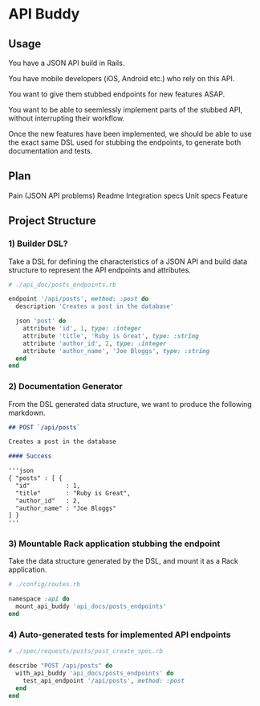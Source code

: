 API Buddy
=========

## Usage

You have a JSON API build in Rails.

You have mobile developers (iOS, Android etc.) who rely on this API.

You want to give them stubbed endpoints for new features ASAP.

You want to be able to seemlessly implement parts of the stubbed API,
without interrupting their workflow.

Once the new features have been implemented, we should be able to use the
exact same DSL used for stubbing the endpoints, to generate both documentation
and tests.

## Plan

Pain (JSON API problems)
Readme
Integration specs
Unit specs
Feature

## Project Structure

### 1) Builder DSL?

Take a DSL for defining the characteristics
of a JSON API and build data structure to represent
the API endpoints and attributes.

```ruby
# ./api_doc/posts_endpoints.rb

endpoint '/api/posts', method: :post do
  description 'Creates a post in the database'

  json 'post' do
    attribute 'id', 1, type: :integer
    attribute 'title', 'Ruby is Great', type: :string
    attribute 'author_id', 2, type: :integer
    attribute 'author_name', 'Joe Bloggs', type: :string
  end
end
```

### 2) Documentation Generator

From the DSL generated data structure, we want to produce
the following markdown.

```markdown
## POST `/api/posts`

Creates a post in the database

#### Success

'''json
{ "posts" : [ {
  "id"          : 1,
  "title"       : "Ruby is Great",
  "author_id"   : 2,
  "author_name" : "Joe Bloggs"
] }
'''
```

### 3) Mountable Rack application stubbing the endpoint

Take the data structure generated by the DSL, and mount it as
a Rack application.

```ruby
# ./config/routes.rb

namespace :api do
  mount_api_buddy 'api_docs/posts_endpoints'
end
```

### 4) Auto-generated tests for implemented API endpoints

```ruby
# ./spec/requests/posts/post_create_spec.rb

describe "POST /api/posts" do
  with_api_buddy 'api_docs/posts_endpoints' do
    test_api_endpoint '/api/posts', method: :post
  end
end
```
